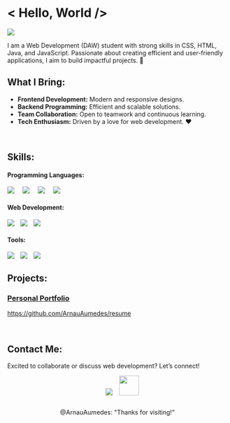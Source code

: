 <!--- about section start --->
# < Hello, World />
![](https://komarev.com/ghpvc/?username=ArnauAumedes&label=PROFILE+VIEWS)

I am a Web Development (DAW) student with strong skills in CSS, HTML, Java, and JavaScript. Passionate about creating efficient and user-friendly applications, I aim to build impactful projects. 🚀  

## What I Bring:
- **Frontend Development:** Modern and responsive designs.
- **Backend Programming:** Efficient and scalable solutions.
- **Team Collaboration:** Open to teamwork and continuous learning.  
- **Tech Enthusiasm:** Driven by a love for web development. ❤️  

<!--- about section end --->

<br>

<!---- skills ---->
## Skills:

#### Programming Languages:
<span style="margin-right: 15px;">
	<img src="https://img.shields.io/badge/java-%23ED8B00.svg?style=for-the-badge&logo=java&logoColor=white">
</span>
<span style="margin-right: 15px;">
	<img src="https://img.shields.io/badge/javascript-%23323330.svg?style=for-the-badge&logo=javascript&logoColor=%23F7DF1E">
</span>
<span style="margin-right: 15px;">
	<img src="https://img.shields.io/badge/html5-%23E34F26.svg?style=for-the-badge&logo=html5&logoColor=white">
</span>
<span style="margin-right: 15px;">
	<img src="https://img.shields.io/badge/css3-%231572B6.svg?style=for-the-badge&logo=css3&logoColor=white">
</span>

#### Web Development:
<span style="margin-right: 10px;">
    <img src="https://img.shields.io/badge/Frontend%20Development-blue?style=for-the-badge">
</span>
<span style="margin-right: 10px;">
    <img src="https://img.shields.io/badge/Backend%20Development-orange?style=for-the-badge">
</span>
<span style="margin-right: 10px;">
    <img src="https://img.shields.io/badge/Responsive%20Design-green?style=for-the-badge">
</span>

#### Tools:
<span style="margin-right: 10px;">
    <img src="https://img.shields.io/badge/Git-F05032?style=for-the-badge&logo=git&logoColor=white">
</span>
<span style="margin-right: 10px;">
    <img src="https://img.shields.io/badge/github-%23121011.svg?style=for-the-badge&logo=github&logoColor=white">
</span>
<span style="margin-right: 10px;">
    <img src="https://img.shields.io/badge/VSCode-007ACC?style=for-the-badge&logo=visual-studio-code&logoColor=white">
</span>

<br>

<!-----projects------>
## Projects:

### [Personal Portfolio](https://github.com/ArnauAumedes/portfolio)
https://github.com/ArnauAumedes/resume

<br>

<!--- contact list section start --->
## Contact Me:

Excited to collaborate or discuss web development? Let’s connect!  

<section align="center" style="margin-left: 10px; margin-bottom: 27px;">
	<a style="margin-left: 12px; text-decoration: none;" target="_blank" href="mailto:arnauaumedos@gmail.com">
		<img src="https://img.shields.io/badge/Gmail-D14836?style=for-the-badge&logo=gmail&logoColor=white">
	</a>
	<a style="margin-left: 12px; text-decoration: none;" target="_blank" href="https://github.com/ArnauAumedes">
		<img src="https://www.svgrepo.com/show/512317/github-142.svg" width="45px">
	</a>
</section>

<!--- contact list section end --->

<!--- outro section start --->
<div align="center" style="margin-top: 5px;">
@ArnauAumedes: "Thanks for visiting!"
</div>
<!--- outro section start --->
